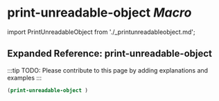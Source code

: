 # **print-unreadable-object** *Macro*

import PrintUnreadableObject from './_printunreadableobject.md';

<PrintUnreadableObject />

## Expanded Reference: print-unreadable-object

:::tip
TODO: Please contribute to this page by adding explanations and examples
:::

```lisp
(print-unreadable-object )
```
